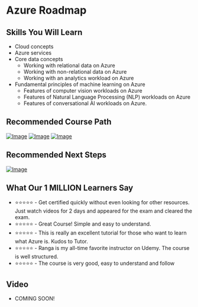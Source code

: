 # Azure Roadmap

## Skills You Will Learn
- Cloud concepts
- Azure services
- Core data concepts
	- Working with relational data on Azure
	- Working with non-relational data on Azure
	- Working with an analytics workload on Azure
- Fundamental principles of machine learning on Azure
	- Features of computer vision workloads on Azure
	- Features of Natural Language Processing (NLP) workloads on Azure
	- Features of conversational AI workloads on Azure.

## Recommended Course Path
[![Image](https://www.springboottutorial.com/images/Course-azure-az-900.png "Course")](https://www.udemy.com/course/azure-certification-az-900-azure-fundamentals/?couponCode=JULY2022)
[![Image](https://www.springboottutorial.com/images/Course-azure-dp-900.png " Course")](https://www.udemy.com/course/dp-900-azure-data-fundamentals-certification/?couponCode=JULY2022)
[![Image](https://www.springboottutorial.com/images/Course-azure-ai-900.png " Course")](https://www.udemy.com/course/azure-ai-900-azure-ai-fundamentals/?couponCode=JULY2022)

## Recommended Next Steps

[![Image](https://www.springboottutorial.com/images/Course-DevOps.png "DevOps Course")](https://www.udemy.com/course/devops-with-docker-kubernetes-and-azure-devops/?couponCode=JULY2022)

## What Our 1 MILLION Learners Say
- :star::star::star::star::star: - Get certified quickly without even looking for other resources. Just watch videos for 2 days and appeared for the exam and cleared the exam.
- :star::star::star::star::star: - Great Course! Simple and easy to understand.
- :star::star::star::star::star: - This is really an excellent tutorial for those who want to learn what Azure is. Kudos to Tutor.
- :star::star::star::star::star: - Ranga is my all-time favorite instructor on Udemy. The course is well structured.
- :star::star::star::star::star: - The course is very good, easy to understand and follow

## Video

- COMING SOON!